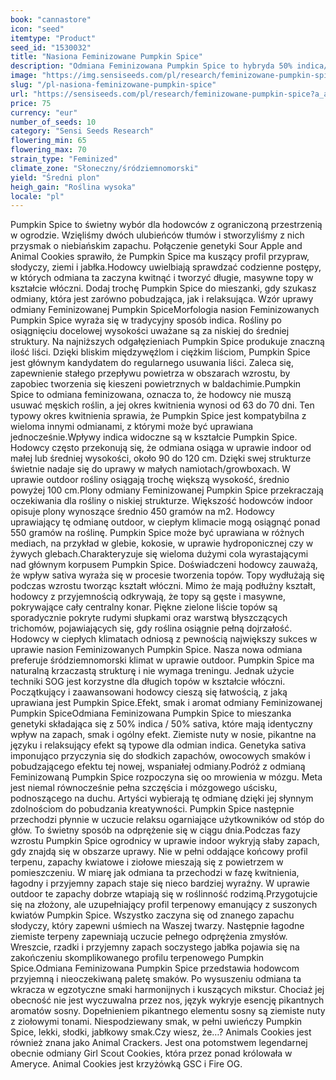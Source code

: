```yaml
---
book: "cannastore"
icon: "seed"
itemtype: "Product"
seed_id: "1530032"
title: "Nasiona Feminizowane Pumpkin Spice"
description: "Odmiana Feminizowana Pumpkin Spice to hybryda 50% indica/50% sativa. Czasy kwitnienia, 63 do 70 dni produkuje wiele dużych coli. Pikantne i sosnowe aromaty."
image: "https://img.sensiseeds.com/pl/research/feminizowane-pumpkin-spice-image.png"
slug: "/pl-nasiona-feminizowane-pumpkin-spice"
url: "https://sensiseeds.com/pl/research/feminizowane-pumpkin-spice?a_aid=cannastore"
price: 75
currency: "eur"
number_of_seeds: 10
category: "Sensi Seeds Research"
flowering_min: 65
flowering_max: 70
strain_type: "Feminized"
climate_zone: "Słoneczny/śródziemnomorski"
yield: "Średni plon"
heigh_gain: "Roślina wysoka"
locale: "pl"
---
```

Pumpkin Spice to świetny wybór dla hodowców z ograniczoną przestrzenią w ogrodzie. Wzięliśmy dwóch ulubieńców tłumów i stworzyliśmy z nich przysmak o niebiańskim zapachu. Połączenie genetyki Sour Apple and Animal Cookies sprawiło, że Pumpkin Spice ma kuszący profil przypraw, słodyczy, ziemi i jabłka.Hodowcy uwielbiają sprawdzać codzienne postępy, w których odmiana ta zaczyna kwitnąć i tworzyć długie, masywne topy w kształcie włóczni. Dodaj trochę Pumpkin Spice do mieszanki, gdy szukasz odmiany, która jest zarówno pobudzająca, jak i relaksująca. Wzór uprawy odmiany Feminizowanej Pumpkin SpiceMorfologia nasion Feminizowanych Pumpkin Spice wyraża się w tradycyjny sposób indica. Rośliny po osiągnięciu docelowej wysokości uważane są za niskiej do średniej struktury. Na najniższych odgałęzieniach Pumpkin Spice produkuje znaczną ilość liści. Dzięki bliskim międzywęźlom i ciężkim liściom, Pumpkin Spice jest głównym kandydatem do regularnego usuwania liści. Zaleca się, zapewnienie stałego przepływu powietrza w obszarach wzrostu, by zapobiec tworzenia się kieszeni powietrznych w baldachimie.Pumpkin Spice to odmiana feminizowana, oznacza to, że hodowcy nie muszą usuwać męskich roślin, a jej okres kwitnienia wynosi od 63 do 70 dni. Ten typowy okres kwitnienia sprawia, że Pumpkin Spice jest kompatybilna z wieloma innymi odmianami, z którymi może być uprawiana jednocześnie.Wpływy indica widoczne są w kształcie Pumpkin Spice. Hodowcy często przekonują się, że odmiana osiąga w uprawie indoor od małej lub średniej wysokości, około 90 do 120 cm. Dzięki swej strukturze świetnie nadaje się do uprawy w małych namiotach/growboxach. W uprawie outdoor rośliny osiągają trochę większą wysokość, średnio powyżej 100 cm.Plony odmiany Feminizowanej Pumpkin Spice przekraczają oczekiwania dla rośliny o niskiej strukturze. Większość hodowców indoor opisuje plony wynoszące średnio 450 gramów na m2. Hodowcy uprawiający tę odmianę outdoor, w ciepłym klimacie mogą osiągnąć ponad 550 gramów na roślinę. Pumpkin Spice może być uprawiana w różnych mediach, na przykład w glebie, kokosie, w uprawie hydroponicznej czy w żywych glebach.Charakteryzuje się wieloma dużymi cola wyrastającymi nad głównym korpusem Pumpkin Spice. Doświadczeni hodowcy zauważą, że wpływ sativa wyraża się w procesie tworzenia topów. Topy wydłużają się podczas wzrostu tworząc kształt włóczni. Mimo że mają podłużny kształt, hodowcy z przyjemnością odkrywają, że topy są gęste i masywne, pokrywające cały centralny konar. Piękne zielone liście topów są sporadycznie pokryte rudymi słupkami oraz warstwą błyszczących trichomów, pojawiających się, gdy roślina osiągnie pełną dojrzałość. Hodowcy w ciepłych klimatach odniosą z pewnością największy sukces w uprawie nasion Feminizowanych Pumpkin Spice. Nasza nowa odmiana preferuje śródziemnomorski klimat w uprawie outdoor. Pumpkin Spice ma naturalną krzaczastą strukturę i nie wymaga treningu. Jednak użycie techniki SOG jest korzystne dla długich topów w kształcie włóczni. Początkujący i zaawansowani hodowcy cieszą się łatwością, z jaką uprawiana jest Pumpkin Spice.Efekt, smak i aromat odmiany Feminizowanej Pumpkin SpiceOdmiana Feminizowana Pumpkin Spice to mieszanka genetyki składająca się z 50% indica / 50% sativa, które mają identyczny wpływ na zapach, smak i ogólny efekt. Ziemiste nuty w nosie, pikantne na języku i relaksujący efekt są typowe dla odmian indica. Genetyka sativa imponująco przyczynia się do słodkich zapachów, owocowych smaków i pobudzającego efektu tej nowej, wspaniałej odmiany.Podróż z odmianą Feminizowaną Pumpkin Spice rozpoczyna się oo mrowienia w mózgu. Meta jest niemal równocześnie pełna szczęścia i mózgowego uścisku, podnoszącego na duchu. Artyści wybierają tę odmianę dzięki jej słynnym zdolnościom do pobudzania kreatywności. Pumpkin Spice następnie przechodzi płynnie w uczucie relaksu ogarniające użytkowników od stóp do głów. To świetny sposób na odprężenie się w ciągu dnia.Podczas fazy wzrostu Pumpkin Spice ogrodnicy w uprawie indoor wykryją słaby zapach, gdy znajdą się w obszarze uprawy. Nie w pełni oddające końcowy profil terpenu, zapachy kwiatowe i ziołowe mieszają się z powietrzem w pomieszczeniu. W miarę jak odmiana ta przechodzi w fazę kwitnienia, łagodny i przyjemny zapach staje się nieco bardziej wyraźny. W uprawie outdoor te zapachy dobrze wtapiają się w roślinność rodzimą.Przygotujcie się na złożony, ale uzupełniający profil terpenowy emanujący z suszonych kwiatów Pumpkin Spice. Wszystko zaczyna się od znanego zapachu słodyczy, który zapewni uśmiech na Waszej twarzy. Następnie łagodne ziemiste terpeny zapewniają uczucie pełnego odprężenia zmysłów. Wreszcie, rzadki i przyjemny zapach soczystego jabłka pojawia się na zakończeniu skomplikowanego profilu terpenowego Pumpkin Spice.Odmiana Feminizowana Pumpkin Spice przedstawia hodowcom przyjemną i nieoczekiwaną paletę smaków. Po wysuszeniu odmiana ta wkracza w egzotyczne smaki harmonijnych i kuszących mikstur. Chociaż jej obecność nie jest wyczuwalna przez nos, język wykryje esencję pikantnych aromatów sosny. Dopełnieniem pikantnego elementu sosny są ziemiste nuty z ziołowymi tonami. Niespodziewany smak, w pełni uwieńczy Pumpkin Spice, lekki, słodki, jabłkowy smak.Czy wiesz, że…? Animals Cookies jest również znana jako Animal Crackers. Jest ona potomstwem legendarnej obecnie odmiany Girl Scout Cookies, która przez ponad królowała w Ameryce. Animal Cookies jest krzyżówką GSC i Fire OG.
